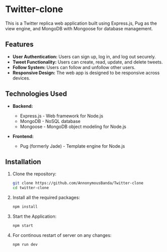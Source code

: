 # Twitter-clone

This is a Twitter replica web application built using Express.js, Pug as the view engine, and MongoDB with Mongoose for database management.

## Features

- **User Authentication:** Users can sign up, log in, and log out securely.
- **Tweet Functionality:** Users can create, read, update, and delete tweets.
- **Follow System:** Users can follow and unfollow other users.
- **Responsive Design:** The web app is designed to be responsive across devices.

## Technologies Used

- **Backend:**
  - Express.js - Web framework for Node.js
  - MongoDB - NoSQL database
  - Mongoose - MongoDB object modeling for Node.js

- **Frontend:**
  - Pug (formerly Jade) - Template engine for Node.js

## Installation

1. Clone the repository:
   ```bash
   git clone https://github.com/AnnonymousBanda/Twitter-clone
   cd twitter-clone
   ```

2. Install all the required packages:
    ```bash
    npm install
    ```

3. Start the Application:
    ```bash 
    npm start
    ```

4. For continous restart of server on any changes:
    ```bash
    npm run dev
    ```
